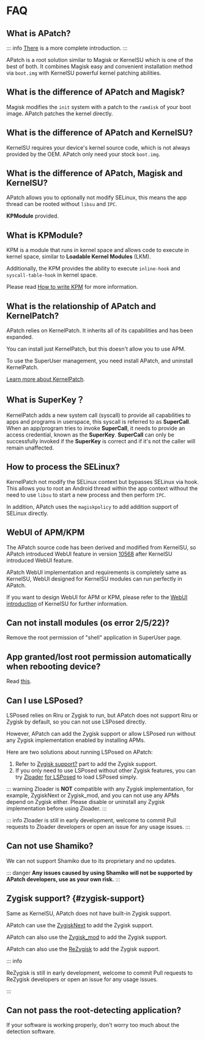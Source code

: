 # FAQ

## What is APatch?

::: info
[There](/what-is-apatch) is a more complete introduction.
:::

APatch is a root solution similar to Magisk or KernelSU which is one of the best of both. It combines Magisk easy and convenient installation method via `boot.img` with KernelSU powerful kernel patching abilities.

## What is the difference of APatch and Magisk?

Magisk modifies the `init` system with a patch to the `ramdisk` of your boot image. APatch patches the kernel directly.

## What is the difference of APatch and KernelSU?

KernelSU requires your device's kernel source code, which is not always provided by the OEM. APatch only need your stock `boot.img`.

## What is the difference of APatch, Magisk and KernelSU?

APatch allows you to optionally not modify SELinux, this means the app thread can be rooted without `libsu` and `IPC`.

**KPModule** provided.

## What is KPModule?

KPM is a module that runs in kernel space and allows code to execute in kernel space, similar to **Loadable Kernel Modules** (LKM).

Additionally, the KPM provides the ability to execute `inline-hook` and `syscall-table-hook` in kernel space.

Please read [How to write KPM](https://github.com/bmax121/KernelPatch/blob/main/doc/zh-CN/module.md) for more information.

## What is the relationship of APatch and KernelPatch?

APatch relies on KernelPatch. It inherits all of its capabilities and has been expanded.

You can install just KernelPatch, but this doesn't allow you to use APM.

To use the SuperUser management, you need install APatch, and uninstall KernelPatch.

[Learn more about KernelPatch](https://github.com/bmax121/KernelPatch).

## What is SuperKey？

KernelPatch adds a new system call (syscall) to provide all capabilities to apps and programs in userspace, this syscall is referred to as **SuperCall**. When an app/program tries to invoke **SuperCall**, it needs to provide an access credential, known as the **SuperKey**. **SuperCall** can only be successfully invoked if the **SuperKey** is correct and if it's not the caller will remain unaffected.

## How to process the SELinux?

KernelPatch not modify the SELinux context but bypasses SELinux via hook. This allows you to root an Android thread within the app context without the need to use `libsu` to start a new process and then perform `IPC`.

In addition, APatch uses the `magiskpolicy` to add addition support of SELinux directly. 

## WebUI of APM/KPM

The APatch source code has been derived and modified from KernelSU, so APatch introduced WebUI feature in version [10568](https://github.com/bmax121/APatch/releases/tag/10568) after KernelSU introduced WebUI feature.

APatch WebUI implementation and requirements is completely same as KernelSU, WebUI designed for KernelSU modules can run perfectly in APatch.

If you want to design WebUI for APM or KPM, please refer to the [WebUI introduction](https://kernelsu.org/guide/module-webui.html) of KernelSU for further information.

## Can not install modules (os error 2/5/22)?

Remove the root permission of "shell" application in SuperUser page.

## App granted/lost root permission automatically when rebooting device?

Read [this](https://t.me/APatchChannel/74).

## Can I use LSPosed?

LSPosed relies on Riru or Zygisk to run, but APatch does not support Riru or Zygisk by default, so you can not use LSPosed directly.

However, APatch can add the Zygisk support or allow LSPosed run without any Zygisk implementation enabled by installing APMs.

Here are two solutions about running LSPosed on APatch:

1. Refer to [Zygisk support?](#zygisk-support) part to add the Zygisk support.
2. If you only need to use LSPosed without other Zygisk features, you can try [Zloader](https://github.com/Mufanc/z-loader) [for LSPosed](https://t.me/mufanc_chan/28) to load LSPosed simply.

::: warning
Zloader is **NOT** compatible with any Zygisk implementation, for example, ZygiskNext or Zygisk_mod, and you can not use any APMs depend on Zygisk either. Please disable or uninstall any Zygisk implementation before using Zloader.
:::

::: info
Zloader is still in early development, welcome to commit Pull requests to Zloader developers or open an issue for any usage issues.
:::

## Can not use Shamiko?

We can not support Shamiko due to its proprietary and no updates.

::: danger
**Any issues caused by using Shamiko will not be supported by APatch developers, use as your own risk.**
:::

## Zygisk support? {#zygisk-support}

Same as KernelSU, APatch does not have built-in Zygisk support.

APatch can use the [ZygiskNext](https://github.com/Dr-TSNG/ZygiskNext) to add the Zygisk support.

APatch can also use the [Zygisk_mod](https://github.com/Admirepowered/Zygisk_mod) to add the Zygisk support.

APatch can also use the [ReZygisk](https://github.com/PerformanC/ReZygisk) to add the Zygisk support.

::: info

ReZygisk is still in early development, welcome to commit Pull requests to ReZygisk developers or open an issue for any usage issues.

:::

## Can not pass the root-detecting application?

If your software is working properly, don't worry too much about the detection software.
